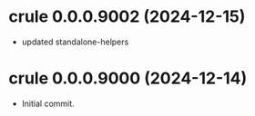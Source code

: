 <!-- NEWS.md is maintained by https://cynkra.github.io/fledge, do not edit -->

# crule 0.0.0.9002 (2024-12-15)

* updated standalone-helpers


# crule 0.0.0.9000 (2024-12-14)

* Initial commit.
